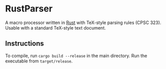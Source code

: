 # RustParser

A macro processor written in <a href="https://doc.rust-lang.org/beta/book/title-page.html">Rust</a> with TeX-style parsing rules (CPSC 323). Usable with a standard TeX-style text document.

## Instructions
To compile, run `cargo build --release` in the main directory. Run the executable from `target/release`.
